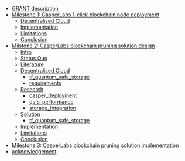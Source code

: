 
- [GRANT description](./intro36/research_intro.md)
- [Milestone 1: CasperLabs 1-click blockchain node deployment]()
	- [Decentralised Cloud](./intro/research_intro.md)
	- [Implementation](./implementation/implementation.md)
	- [Limitations](./implementation/limitations.md)
	- [Conclusion](./conclusion.md)
- [Milstone 2: CasperLabs blockchain pruning solution design]()
	- [Intro](./intro37/research_intro.md)
	- [Status Quo](./status_quo/status_quo_intro.md)
	- [Literature](./literature/literature.md)
	- [Decentralized Cloud](./decentralized_cloud/decentralized_cloud.md)
  		- [tf_quantum_safe_storage](./solution/tf_quantum_safe_storage.md)
		- [requirements](./requirements/requirements.md)
 	- [Research](./research/research.md)
		- [casper_deployment](./research/deployment/casper_deployment.md)
		- [qsfs_performance](./research/qsfs_performance.md)
		- [storage_integration](./research/storage_integration.md)
	- [Solution](./solution/solution.md)
		- [tf_quantum_safe_storage](./solution/tf_quantum_safe_storage.md)
	- [Implementation](./implementation/implementation.md)
	- [Limitations](./implementation/limitations.md)
	- [Conclusion](./conclusion.md)
- [Milestone 3: CasperLabs blockchain pruning solution implementation]()
- [acknowledgement](./acknowledgement.md)
